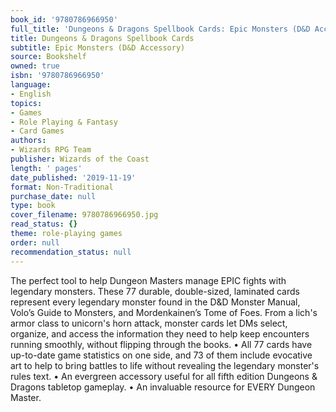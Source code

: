 ```yaml
---
book_id: '9780786966950'
full_title: 'Dungeons & Dragons Spellbook Cards: Epic Monsters (D&D Accessory)'
title: Dungeons & Dragons Spellbook Cards
subtitle: Epic Monsters (D&D Accessory)
source: Bookshelf
owned: true
isbn: '9780786966950'
language:
- English
topics:
- Games
- Role Playing & Fantasy
- Card Games
authors:
- Wizards RPG Team
publisher: Wizards of the Coast
length: ' pages'
date_published: '2019-11-19'
format: Non-Traditional
purchase_date: null
type: book
cover_filename: 9780786966950.jpg
read_status: {}
theme: role-playing games
order: null
recommendation_status: null
---
```

The perfect tool to help Dungeon Masters manage EPIC fights with legendary monsters.
These 77 durable, double-sized, laminated cards represent every legendary monster found in the D&D Monster Manual, Volo’s Guide to Monsters, and Mordenkainen’s Tome of Foes. From a lich's armor class to unicorn's horn attack, monster cards let DMs select, organize, and access the information they need to help keep encounters running smoothly, without flipping through the books.
• All 77 cards have up-to-date game statistics on one side, and 73 of them include evocative art to help to bring battles to life without revealing the legendary monster's rules text.
• An evergreen accessory useful for all fifth edition Dungeons & Dragons tabletop gameplay.
• An invaluable resource for EVERY Dungeon Master.

